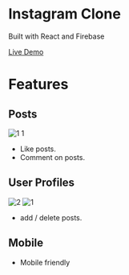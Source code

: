 # Instagram Clone
Built with React and Firebase

[Live Demo](https://yhbe.github.io/Instagram/)

# Features

## Posts
![1 1](https://user-images.githubusercontent.com/101876022/221271972-a3fd7de3-24d2-482d-9409-8bb61dbe7629.png)

-   Like posts.
-   Comment on posts.

## User Profiles
![2](https://user-images.githubusercontent.com/101876022/221272107-8fbf41e9-6dfa-4df7-8c98-f1d2834ba410.png)
![1](https://user-images.githubusercontent.com/101876022/221272148-ccb855b7-8b82-4e7a-a72e-31dd7fa32cf7.png)

-   add / delete posts.


## Mobile

-   Mobile friendly

